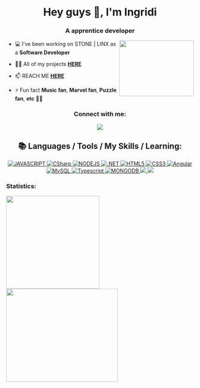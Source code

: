 <h1 align="center">Hey guys 👋, I'm Ingridi</h1>
<h3 align="center">A apprentice developer</h3>


<img align="right" src="https://media.giphy.com/media/9rtpurjbqiqZXbBBet/giphy.gif" width="200" height="150" />

- 💻 I’ve been working on STONE | LINX as a **Software Developer** 

- 👨‍💻 All of my projects **[HERE](https://github.com/ingridigavem?tab=repositories)**

- 📫 REACH ME **[HERE](mailto:ingridigavem@gmail.com)**

- ⚡ Fun fact **Music fan**, **Marvel fan**, **Puzzle fan**, **etc** 🤣😂


<h3 align="center">Connect with me:</h3>
<p align="center">
<a href="https://linkedin.com/in/ingridi-gave" target="blank"><img src="https://img.shields.io/badge/LinkedIn-0077B5?style=for-the-badge&logo=linkedin&logoColor=white">
</a>
</p>

<h2 align="center">📚 Languages / Tools / My Skills / Learning:</h2>

<p align="center"> 
<!--Javscript-->
  <a href="https://developer.mozilla.org/en-US/docs/Web/JavaScript" target="_blank">
    <img alt="JAVASCRIPT" src="https://img.shields.io/badge/JavaScript-20232A?style=for-the-badge&logo=javascript&logoColor=F7DF1E"/> 
  </a>
<!--CSharp-->
  <a href="https://docs.microsoft.com/en-us/dotnet/csharp/" target="_blank">
     <img alt="CSharp" src="https://img.shields.io/badge/CSharp-20232A?style=for-the-badge&logo=csharp&logoColor=512BD4"/>   
  </a>
<!--NodeJS-->
  <a href="https://nodejs.org/en/docs/" target="_blank">
      <img alt="NODEJS" src="https://img.shields.io/badge/NODE.JS-20232A?style=for-the-badge&logo=Node.js&logoColor=339933"/>
  </a>
<!--.NET-->
  <a href="https://docs.microsoft.com/en-us/dotnet/" target="_blank">
    <img alt=".NET" src="https://img.shields.io/badge/.NET-20232A?style=for-the-badge&logo=.NET&logoColor=836FFF"/> 
  </a>
<!--HTML5-->
  <a href="https://www.w3schools.com/html/default.asp" target="_blank">
    <img alt="HTML5" src="https://img.shields.io/badge/HTML5-20232A?style=for-the-badge&logo=html5&logoColor=E34F26"/>
  </a> 
<!--CSS-->
  <a href="https://www.w3schools.com/css/" target="_blank">
    <img alt="CSS3" src="https://img.shields.io/badge/CSS3-20232A?style=for-the-badge&logo=css3&logoColor=1572B6"/>
  </a> 
<!--Angular-->
  <a href="https://angular.io/" target="_blank">
    <img alt="Angular" src="https://img.shields.io/badge/Angular-20232A?style=for-the-badge&logo=angular&logoColor=DD0031"/>
  </a>
<!--Typescript-->
  <a href="https://www.typescriptlang.org/" target="_blank">
     <img alt="MySQL" src="https://img.shields.io/badge/Typescript-20232A?style=for-the-badge&logo=Typescript&logoColor=#4479A1"/>
     
  </a>
<!--mysql-->
  <a href="https://www.mysql.com/" target="_blank">
     <img alt="Typescript" src="https://img.shields.io/badge/MySQL-20232A?style=for-the-badge&logo=mysql&logoColor=#3178C6"/>
  </a>
<!--MongoDB-->
  <a href="https://docs.mongodb.com/" target="_blank">
     <img alt="MONGODB" src="https://img.shields.io/badge/MongoDB-20232A?style=for-the-badge&logo=MongoDB&logoColor=339933"/>
  </a>
<!--Scrum-->
  <a href="https://www.scrum.org/">
    <img src="https://img.shields.io/badge/Scrum-20232A?style=for-the-badge&logo=clockify&logoColor=3A7C9A"/>
  </a>
<!--Kanban-->
  <a href="https://www.scrum.org/resources/kanban-guide-scrum-teams">
    <img src="https://img.shields.io/badge/Kanban-20232A?style=for-the-badge&logo=pinboard&logoColor=DD0000"/>
  </a>

</p>

<h3 align="left">Statistics:</h3>
<p align="left">
  
<div>
  <img height="250" src="https://github-readme-stats.vercel.app/api?username=ingridigavem&show_icons=true&theme=tokyonight&count_private=true&line_height=33"/>
  <img height="250" width="300" src="https://github-readme-stats.vercel.app/api/top-langs/?username=ingridigavem&show_icons=true&theme=tokyonight&count_private=true"/>
</div>
